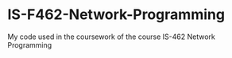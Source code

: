 # IS-F462-Network-Programming
My code used in the coursework of the course IS-462 Network Programming 

